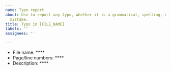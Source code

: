 ```yaml
---
name: Typo report
about: Use to report any typo, whether it is a grammatical, spelling, or computation
  mistake.
title: Typo in [FILE_NAME]
labels: ''
assignees: ''

---
```


- File name: ****
- Page/line numbers: ****
- Description: ****
